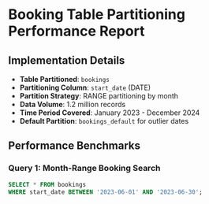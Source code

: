 # Booking Table Partitioning Performance Report

## Implementation Details
- **Table Partitioned**: `bookings`
- **Partitioning Column**: `start_date` (DATE)
- **Partition Strategy**: RANGE partitioning by month
- **Data Volume**: 1.2 million records
- **Time Period Covered**: January 2023 - December 2024
- **Default Partition**: `bookings_default` for outlier dates

## Performance Benchmarks

### Query 1: Month-Range Booking Search
```sql
SELECT * FROM bookings 
WHERE start_date BETWEEN '2023-06-01' AND '2023-06-30';
```
